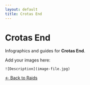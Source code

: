 ```yaml
---
layout: default
title: Crotas End
---
```


<div class="container">
<h1>Crotas End</h1>
<p>Infographics and guides for <strong>Crotas End</strong>.</p>

<p>Add your images here:</p>
<p><code>![Description](image-file.jpg)</code></p>

<p><a href="index.html">← Back to Raids</a></p>
</div>
